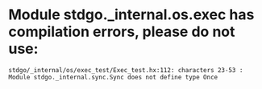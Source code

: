 # Module stdgo._internal.os.exec has compilation errors, please do not use:
```
stdgo/_internal/os/exec_test/Exec_test.hx:112: characters 23-53 : Module stdgo._internal.sync.Sync does not define type Once

```

